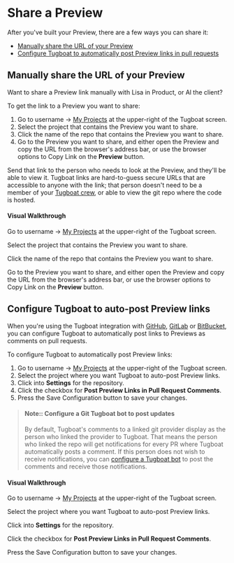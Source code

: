 # Share a Preview

After you've built your Preview, there are a few ways you can share it:

- [Manually share the URL of your Preview](#manually-share-the-url-of-your-preview)
- [Configure Tugboat to automatically post Preview links in pull requests](#configure-tugboat-to-auto-post-preview-links)

## Manually share the URL of your Preview

Want to share a Preview link manually with Lisa in Product, or Al the client?

To get the link to a Preview you want to share:

1. Go to username -> [My Projects](https://dashboard.tugboat.qa/projects) at the
   upper-right of the Tugboat screen.
2. Select the project that contains the Preview you want to share.
3. Click the name of the repo that contains the Preview you want to share.
4. Go to the Preview you want to share, and either open the Preview and copy the
   URL from the browser's address bar, or use the browser options to Copy Link
   on the **Preview** button.

Send that link to the person who needs to look at the Preview, and they'll be
able to view it. Tugboat links are hard-to-guess secure URLs that are accessible
to anyone with the link; that person doesn't need to be a member of your
[Tugboat crew](../../administering-tugboat-crew/index.md), or able to view the
git repo where the code is hosted.

#### Visual Walkthrough

Go to username -> [My Projects](https://dashboard.tugboat.qa/projects) at the
upper-right of the Tugboat screen.

Select the project that contains the Preview you want to share.

Click the name of the repo that contains the Preview you want to share.

Go to the Preview you want to share, and either open the Preview and copy the
URL from the browser's address bar, or use the browser options to Copy Link on
the **Preview** button.

## Configure Tugboat to auto-post Preview links

When you're using the Tugboat integration with
[GitHub](../../setting-up-tugboat/index.md#github),
[GitLab](../../setting-up-tugboat/index.md#gitlab) or
[BitBucket](../../setting-up-tugboat/index.md#bitbucket), you can configure
Tugboat to automatically post links to Previews as comments on pull requests.

To configure Tugboat to automatically post Preview links:

1. Go to username -> [My Projects](https://dashboard.tugboat.qa/projects) at the
   upper-right of the Tugboat screen.
2. Select the project where you want Tugboat to auto-post Preview links.
3. Click into **Settings** for the repository.
4. Click the checkbox for **Post Preview Links in Pull Request Comments**.
5. Press the Save Configuration button to save your changes.

> #### Note:: Configure a Git Tugboat bot to post updates
>
> By default, Tugboat's comments to a linked git provider display as the person
> who linked the provider to Tugboat. That means the person who linked the repo
> will get notifications for every PR where Tugboat automatically posts a
> comment. If this person does not wish to receive notifications, you can
> [configure a Tugboat bot](../../administering-tugboat-crew/index.md#add-a-tugboat-bot-to-your-team)
> to post the comments and receive those notifications.

#### Visual Walkthrough

Go to username -> [My Projects](https://dashboard.tugboat.qa/projects) at the
upper-right of the Tugboat screen.

Select the project where you want Tugboat to auto-post Preview links.

Click into **Settings** for the repository.

Click the checkbox for **Post Preview Links in Pull Request Comments**.

Press the Save Configuration button to save your changes.
